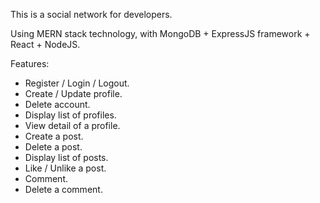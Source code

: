 This is a social network for developers.

Using MERN stack technology, with MongoDB + ExpressJS framework + React + NodeJS. 

Features:

- Register / Login / Logout.  
- Create / Update profile.  
- Delete account.  
- Display list of profiles.  
- View detail of a profile.  
- Create a post.  
- Delete a post.  
- Display list of posts.  
- Like / Unlike a post.  
- Comment.  
- Delete a comment.  